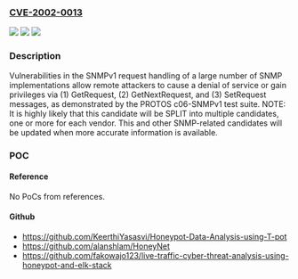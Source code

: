 ### [CVE-2002-0013](https://cve.mitre.org/cgi-bin/cvename.cgi?name=CVE-2002-0013)
![](https://img.shields.io/static/v1?label=Product&message=n%2Fa&color=blue)
![](https://img.shields.io/static/v1?label=Version&message=n%2Fa&color=blue)
![](https://img.shields.io/static/v1?label=Vulnerability&message=n%2Fa&color=brighgreen)

### Description

Vulnerabilities in the SNMPv1 request handling of a large number of SNMP implementations allow remote attackers to cause a denial of service or gain privileges via (1) GetRequest, (2) GetNextRequest, and (3) SetRequest messages, as demonstrated by the PROTOS c06-SNMPv1 test suite.  NOTE: It is highly likely that this candidate will be SPLIT into multiple candidates, one or more for each vendor.  This and other SNMP-related candidates will be updated when more accurate information is available.

### POC

#### Reference
No PoCs from references.

#### Github
- https://github.com/KeerthiYasasvi/Honeypot-Data-Analysis-using-T-pot
- https://github.com/alanshlam/HoneyNet
- https://github.com/fakowajo123/live-traffic-cyber-threat-analysis-using-honeypot-and-elk-stack

